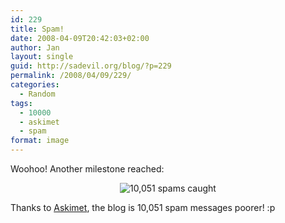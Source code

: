 ```yaml
---
id: 229
title: Spam!
date: 2008-04-09T20:42:03+02:00
author: Jan
layout: single
guid: http://sadevil.org/blog/?p=229
permalink: /2008/04/09/229/
categories:
  - Random
tags:
  - 10000
  - askimet
  - spam
format: image
---
```

Woohoo! Another milestone reached:

<center>
  <img src="https://kcore.org/wp-content/uploads/2008/02/Picture_2_001.png" alt="10,051 spams caught" />
</center>

Thanks to <a href="http://www.askimet.com" target="_blank">Askimet</a>, the blog is 10,051 spam messages poorer! :p